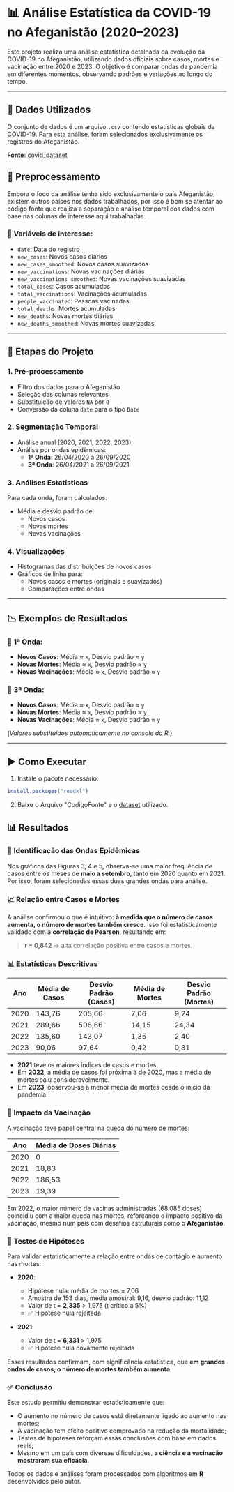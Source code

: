 # 📊 Análise Estatística da COVID-19 no Afeganistão (2020–2023)

Este projeto realiza uma análise estatística detalhada da evolução da COVID-19 no Afeganistão, utilizando dados oficiais sobre casos, mortes e vacinação entre 2020 e 2023. O objetivo é comparar ondas da pandemia em diferentes momentos, observando padrões e variações ao longo do tempo.

---

## 📁 Dados Utilizados

O conjunto de dados é um arquivo `.csv` contendo estatísticas globais da COVID-19. Para esta análise, foram selecionados exclusivamente os registros do Afeganistão.

**Fonte**: [covid_dataset](https://www.kaggle.com/datasets/imdevskp/corona-virus-report?select=covid_19_clean_complete.csv)

## 🔎 Preprocessamento
Embora o foco da análise tenha sido exclusivamente o país Afeganistão, existem outros países nos dados trabalhados, por isso é bom se atentar ao código fonte que realiza a separação e análise temporal dos dados com base nas colunas de interesse aqui trabalhadas.

### 📌 Variáveis de interesse:
- `date`: Data do registro
- `new_cases`: Novos casos diários
- `new_cases_smoothed`: Novos casos suavizados
- `new_vaccinations`: Novas vacinações diárias
- `new_vaccinations_smoothed`: Novas vacinações suavizadas
- `total_cases`: Casos acumulados
- `total_vaccinations`: Vacinações acumuladas
- `people_vaccinated`: Pessoas vacinadas
- `total_deaths`: Mortes acumuladas
- `new_deaths`: Novas mortes diárias
- `new_deaths_smoothed`: Novas mortes suavizadas

---

## 🔄 Etapas do Projeto

### 1. **Pré-processamento**
- Filtro dos dados para o Afeganistão
- Seleção das colunas relevantes
- Substituição de valores `NA` por `0`
- Conversão da coluna `date` para o tipo `Date`

### 2. **Segmentação Temporal**
- Análise anual (2020, 2021, 2022, 2023)
- Análise por ondas epidêmicas:
  - **1ª Onda**: 26/04/2020 a 26/09/2020
  - **3ª Onda**: 26/04/2021 a 26/09/2021

### 3. **Análises Estatísticas**
Para cada onda, foram calculados:
- Média e desvio padrão de:
  - Novos casos
  - Novas mortes
  - Novas vacinações

### 4. **Visualizações**
- Histogramas das distribuições de novos casos
- Gráficos de linha para:
  - Novos casos e mortes (originais e suavizados)
  - Comparações entre ondas

---

## 📉 Exemplos de Resultados

### 🦠 1ª Onda:
- **Novos Casos**: Média ≈ `x`, Desvio padrão ≈ `y`
- **Novas Mortes**: Média ≈ `x`, Desvio padrão ≈ `y`
- **Novas Vacinações**: Média ≈ `x`, Desvio padrão ≈ `y`

### 🦠 3ª Onda:
- **Novos Casos**: Média ≈ `x`, Desvio padrão ≈ `y`
- **Novas Mortes**: Média ≈ `x`, Desvio padrão ≈ `y`
- **Novas Vacinações**: Média ≈ `x`, Desvio padrão ≈ `y`

(*Valores substituídos automaticamente no console do R.*)

---

## ▶️ Como Executar

1. Instale o pacote necessário:
```r
install.packages("readxl")
```
2. Baixe o Arquivo "CodigoFonte" e o [dataset](https://www.kaggle.com/datasets/imdevskp/corona-virus-report?select=covid_19_clean_complete.csv) utilizado.
## 📊 Resultados

### 🦠 Identificação das Ondas Epidêmicas

Nos gráficos das Figuras 3, 4 e 5, observa-se uma maior frequência de casos entre os meses de **maio a setembro**, tanto em 2020 quanto em 2021. Por isso, foram selecionadas essas duas grandes ondas para análise.

### 📈 Relação entre Casos e Mortes

A análise confirmou o que é intuitivo: **à medida que o número de casos aumenta, o número de mortes também cresce**. Isso foi estatisticamente validado com a **correlação de Pearson**, resultando em:

> **r = 0,842** → alta correlação positiva entre casos e mortes.

### 📊 Estatísticas Descritivas

| Ano  | Média de Casos | Desvio Padrão (Casos) | Média de Mortes | Desvio Padrão (Mortes) |
|------|----------------|------------------------|------------------|-------------------------|
| 2020 | 143,76         | 205,66                 | 7,06             | 9,24                    |
| 2021 | 289,66         | 506,66                 | 14,15            | 24,34                   |
| 2022 | 135,60         | 143,07                 | 1,35             | 2,40                    |
| 2023 | 90,06          | 97,64                  | 0,42             | 0,81                    |

- **2021** teve os maiores índices de casos e mortes.
- Em **2022**, a média de casos foi próxima à de 2020, mas a média de mortes caiu consideravelmente.
- Em **2023**, observou-se a menor média de mortes desde o início da pandemia.

### 💉 Impacto da Vacinação

A vacinação teve papel central na queda do número de mortes:

| Ano  | Média de Doses Diárias |
|------|------------------------|
| 2020 | 0                      |
| 2021 | 18,83                  |
| 2022 | 186,53                 |
| 2023 | 19,39                  |

Em 2022, o maior número de vacinas administradas (68.085 doses) coincidiu com a maior queda nas mortes, reforçando o impacto positivo da vacinação, mesmo num país com desafios estruturais como o **Afeganistão**.

### 🧪 Testes de Hipóteses

Para validar estatisticamente a relação entre ondas de contágio e aumento nas mortes:

- **2020**:
  - Hipótese nula: média de mortes = 7,06
  - Amostra de 153 dias, média amostral: 9,16, desvio padrão: 11,12
  - Valor de t = **2,335** > 1,975 (t crítico a 5%)
  - ✅ Hipótese nula rejeitada

- **2021**:
  - Valor de t = **6,331** > 1,975
  - ✅ Hipótese nula novamente rejeitada

Esses resultados confirmam, com significância estatística, que **em grandes ondas de casos, o número de mortes também aumenta**.

### ✅ Conclusão

Este estudo permitiu demonstrar estatisticamente que:

- O aumento no número de casos está diretamente ligado ao aumento nas mortes;
- A vacinação tem efeito positivo comprovado na redução da mortalidade;
- Testes de hipóteses reforçam essas conclusões com base em dados reais;
- Mesmo em um país com diversas dificuldades, **a ciência e a vacinação mostraram sua eficácia**.

Todos os dados e análises foram processados com algoritmos em **R** desenvolvidos pelo autor.


